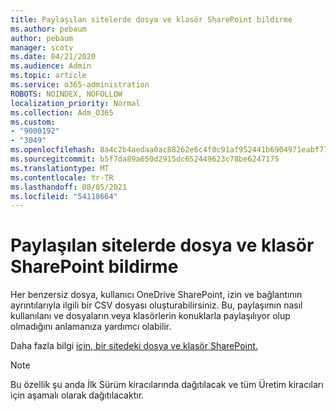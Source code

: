 ```yaml
---
title: Paylaşılan sitelerde dosya ve klasör SharePoint bildirme
ms.author: pebaum
author: pebaum
manager: scotv
ms.date: 04/21/2020
ms.audience: Admin
ms.topic: article
ms.service: o365-administration
ROBOTS: NOINDEX, NOFOLLOW
localization_priority: Normal
ms.collection: Adm_O365
ms.custom:
- "9000192"
- "3049"
ms.openlocfilehash: 8a4c2b4aedaa0ac88262e6c4f0c91af952441b6904971eabf774c2a8b7b58042
ms.sourcegitcommit: b5f7da89a650d2915dc652449623c78be6247175
ms.translationtype: MT
ms.contentlocale: tr-TR
ms.lasthandoff: 08/05/2021
ms.locfileid: "54110664"
---
```

# <a name="report-on-file-and-folder-sharing-in-sharepoint-sites"></a>Paylaşılan sitelerde dosya ve klasör SharePoint bildirme

Her benzersiz dosya, kullanıcı OneDrive SharePoint, izin ve bağlantının ayrıntılarıyla ilgili bir CSV dosyası oluşturabilirsiniz. Bu, paylaşımın nasıl kullanılanı ve dosyaların veya klasörlerin konuklarla paylaşılıyor olup olmadığını anlamanıza yardımcı olabilir.

Daha fazla bilgi [için, bir sitedeki dosya ve klasör SharePoint.](https://docs.microsoft.com/sharepoint/sharing-reports)

> [!NOTE]
> Bu özellik şu anda İlk Sürüm kiracılarında dağıtılacak ve tüm Üretim kiracıları için aşamalı olarak dağıtılacaktır.